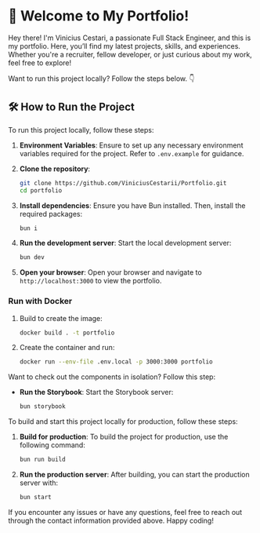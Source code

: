# 🚀 Welcome to My Portfolio!

Hey there! I'm Vinicius Cestari, a passionate Full Stack Engineer, and this is my portfolio. Here, you’ll find my latest projects, skills, and experiences. Whether you're a recruiter, fellow developer, or just curious about my work, feel free to explore!

Want to run this project locally? Follow the steps below. 👇

## 🛠️ How to Run the Project

To run this project locally, follow these steps:

1. **Environment Variables**:
    Ensure to set up any necessary environment variables required for the project. Refer to `.env.example` for guidance.

2. **Clone the repository**:
    ```bash
    git clone https://github.com/ViniciusCestarii/Portfolio.git
    cd portfolio
    ```

3. **Install dependencies**:
    Ensure you have Bun installed. Then, install the required packages:
    ```bash
    bun i
    ```

4. **Run the development server**:
    Start the local development server:
    ```bash
    bun dev
    ```

5. **Open your browser**:
    Open your browser and navigate to `http://localhost:3000` to view the portfolio.

### Run with Docker

1. Build to create the image:
    ```bash 
    docker build . -t portfolio
    ```

2. Create the container and run:
    ```bash
    docker run --env-file .env.local -p 3000:3000 portfolio
    ```

Want to check out the components in isolation? Follow this step:

- **Run the Storybook**:
    Start the Storybook server:
    ```bash
    bun storybook
    ```

To build and start this project locally for production, follow these steps:

1. **Build for production**:
    To build the project for production, use the following command:
    ```bash
    bun run build
    ```

2. **Run the production server**:
    After building, you can start the production server with:
    ```bash
    bun start
    ```

If you encounter any issues or have any questions, feel free to reach out through the contact information provided above. Happy coding!
